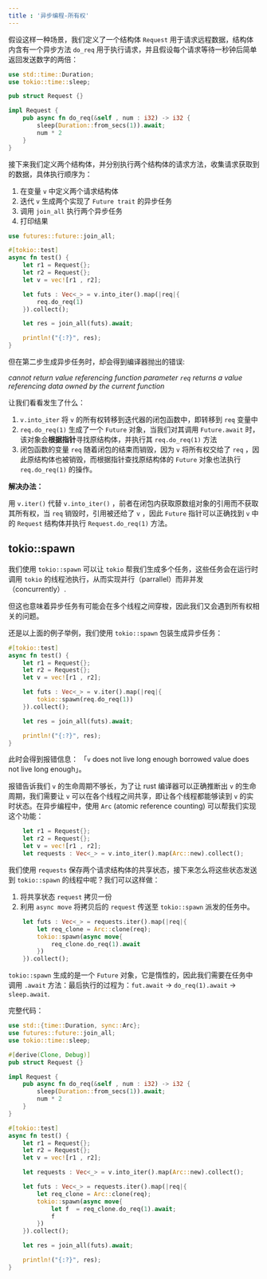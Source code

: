 ```yaml
---
title : '异步编程-所有权'
---
```


假设这样一种场景，我们定义了一个结构体 `Request` 用于请求远程数据，结构体内含有一个异步方法 `do_req` 用于执行请求，并且假设每个请求等待一秒钟后简单返回发送数字的两倍：

```rust
use std::time::Duration;
use tokio::time::sleep;

pub struct Request {}

impl Request {
    pub async fn do_req(&self , num : i32) -> i32 {
        sleep(Duration::from_secs(1)).await;
        num * 2
    }
}
```

接下来我们定义两个结构体，并分别执行两个结构体的请求方法，收集请求获取到的数据，具体执行顺序为：
1. 在变量 `v` 中定义两个请求结构体
2. 迭代 `v` 生成两个实现了 `Future trait` 的异步任务
3. 调用 `join_all` 执行两个异步任务
4. 打印结果

```rust
use futures::future::join_all;

#[tokio::test]
async fn test() {
    let r1 = Request{};
    let r2 = Request{};
    let v = vec![r1 , r2];

    let futs : Vec<_> = v.into_iter().map(|req|{
        req.do_req(1)
    }).collect();

    let res = join_all(futs).await;

    println!("{:?}", res);
}
```

但在第二步生成异步任务时，却会得到编译器抛出的错误:

*cannot return value referencing function parameter `req`
returns a value referencing data owned by the current function*

让我们看看发生了什么：
1. `v.into_iter` 将 `v` 的所有权转移到迭代器的闭包函数中，即转移到 `req` 变量中
2. `req.do_req(1)` 生成了一个 `Future` 对象，当我们对其调用 `Future.await` 时，该对象会**根据指针**寻找原结构体，并执行其 `req.do_req(1)` 方法
3. 闭包函数的变量 `req` 随着闭包的结束而销毁，因为 `v` 将所有权交给了 `req` ，因此原结构体也被销毁，而根据指针查找原结构体的 `Future` 对象也法执行 `req.do_req(1)` 的操作。

**解决办法：**

用 `v.iter()` 代替 `v.into_iter()` ，前者在闭包内获取原数组对象的引用而不获取其所有权，当 `req` 销毁时，引用被还给了 `v` ，因此 `Future` 指针可以正确找到 `v` 中的 `Request` 结构体并执行 `Request.do_req(1)` 方法。


## tokio::spawn

我们使用 `tokio::spawn` 可以让 `tokio` 帮我们生成多个任务，这些任务会在运行时调用 `tokio` 的线程池执行，从而实现并行（parrallel）而非并发（concurrently）.

但这也意味着异步任务有可能会在多个线程之间穿梭，因此我们又会遇到所有权相关的问题。

还是以上面的例子举例，我们使用 `tokio::spawn` 包装生成异步任务：

```rust
#[tokio::test]
async fn test() {
    let r1 = Request{};
    let r2 = Request{};
    let v = vec![r1 , r2];

    let futs : Vec<_> = v.iter().map(|req|{
        tokio::spawn(req.do_req(1)) 
    }).collect();

    let res = join_all(futs).await;

    println!("{:?}", res);
}
```

此时会得到报错信息： 「`v` does not live long enough borrowed value does not live long enough」。

报错告诉我们 `v` 的生命周期不够长，为了让 rust 编译器可以正确推断出 `v` 的生命周期，我们需要让 `v` 可以在各个线程之间共享，即让各个线程都能够读到 `v` 的实时状态。在异步编程中，使用 `Arc` (atomic reference counting) 可以帮我们实现这个功能：

```rust
    let r1 = Request{};
    let r2 = Request{};
    let v = vec![r1 , r2];
    let requests : Vec<_> = v.into_iter().map(Arc::new).collect();
```

我们使用 `requests` 保存两个请求结构体的共享状态，接下来怎么将这些状态发送到 `tokio::spawn` 的线程中呢？我们可以这样做：
1. 将共享状态 `request` 拷贝一份
2. 利用 `async move` 将拷贝后的 `request` 传送至 `tokio::spawn` 派发的任务中。

```rust
    let futs : Vec<_> = requests.iter().map(|req|{
        let req_clone = Arc::clone(req);
        tokio::spawn(async move{
            req_clone.do_req(1).await
        }) 
    }).collect();
```

`tokio::spawn` 生成的是一个 `Future` 对象，它是惰性的，因此我们需要在任务中调用 `.await` 方法：最后执行的过程为：`fut.await` -> `do_req(1).await` -> `sleep.await`.

完整代码：

```rust
use std::{time::Duration, sync::Arc};
use futures::future::join_all;
use tokio::time::sleep;

#[derive(Clone, Debug)]
pub struct Request {}

impl Request {
    pub async fn do_req(&self , num : i32) -> i32 {
        sleep(Duration::from_secs(1)).await;
        num * 2
    }
}

#[tokio::test]
async fn test() {
    let r1 = Request{};
    let r2 = Request{};
    let v = vec![r1 , r2];

    let requests : Vec<_> = v.into_iter().map(Arc::new).collect();

    let futs : Vec<_> = requests.iter().map(|req|{
        let req_clone = Arc::clone(req);
        tokio::spawn(async move{
            let f  = req_clone.do_req(1).await; 
            f
        }) 
    }).collect();

    let res = join_all(futs).await;

    println!("{:?}", res);
}
```